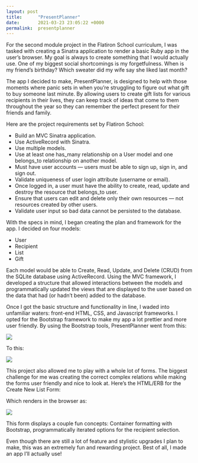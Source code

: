 ```yaml
---
layout: post
title:      "PresentPlanner"
date:       2021-03-23 23:05:22 +0000
permalink:  presentplanner
---
```



For the second module project in the Flatiron School curriculum, I was tasked with creating a Sinatra application to render a basic Ruby app in the user’s browser. My goal is always to create something that I would actually use. One of my biggest social shortcomings is my forgetfulness. When is my friend’s birthday? Which sweater did my wife say she liked last month?

The app I decided to make, PresentPlanner, is designed to help with those moments where panic sets in when you’re struggling to figure out what gift to buy someone last minute. By allowing users to create gift lists for various recipients in their lives, they can keep track of ideas that come to them throughout the year so they can remember the perfect present for their friends and family.

Here are the project requirements set by Flatiron School:

* Build an MVC Sinatra application.
* Use ActiveRecord with Sinatra.
* Use multiple models.
* Use at least one has_many relationship on a User model and one belongs_to relationship on another model.
* Must have user accounts — users must be able to sign up, sign in, and sign out.
* Validate uniqueness of user login attribute (username or email).
* Once logged in, a user must have the ability to create, read, update and destroy the resource that belongs_to user.
* Ensure that users can edit and delete only their own resources — not resources created by other users.
* Validate user input so bad data cannot be persisted to the database.

With the specs in mind, I began creating the plan and framework for the app. I decided on four models:

* User
* Recipient
* List
* Gift

Each model would be able to Create, Read, Update, and Delete (CRUD) from the SQLite database using ActiveRecord. Using the MVC framework, I developed a structure that allowed interactions between the models and programmatically updated the views that are displayed to the user based on the data that had (or hadn’t been) added to the database.

Once I got the basic structure and functionality in line, I waded into unfamiliar waters: front-end HTML, CSS, and Javascript frameworks. I opted for the Bootstrap framework to make my app a lot prettier and more user friendly.
By using the Bootstrap tools, PresentPlanner went from this:

![](https://miro.medium.com/max/1400/1*34OEt3Z9kXekZprAtvI3jw.png)


To this:

![](https://miro.medium.com/max/1400/1*xQjj6akfyCHKFq-GNuf4_A.png)

This project also allowed me to play with a whole lot of forms. The biggest challenge for me was creating the correct complex relations while making the forms user friendly and nice to look at. Here’s the HTML/ERB for the Create New List Form:

<script src="https://gist.github.com/wtwerner/750293c26d0c163e9d5fa831845dfa4e.js"></script>

Which renders in the browser as:

![](https://miro.medium.com/max/1400/1*-dFRkTw_XCoDvcBhgFanvg.png)


This form displays a couple fun concepts: Container formatting with Bootstrap, programmatically iterated options for the recipient selection.

Even though there are still a lot of feature and stylistic upgrades I plan to make, this was an extremely fun and rewarding project. Best of all, I made an app I’ll actually use!
